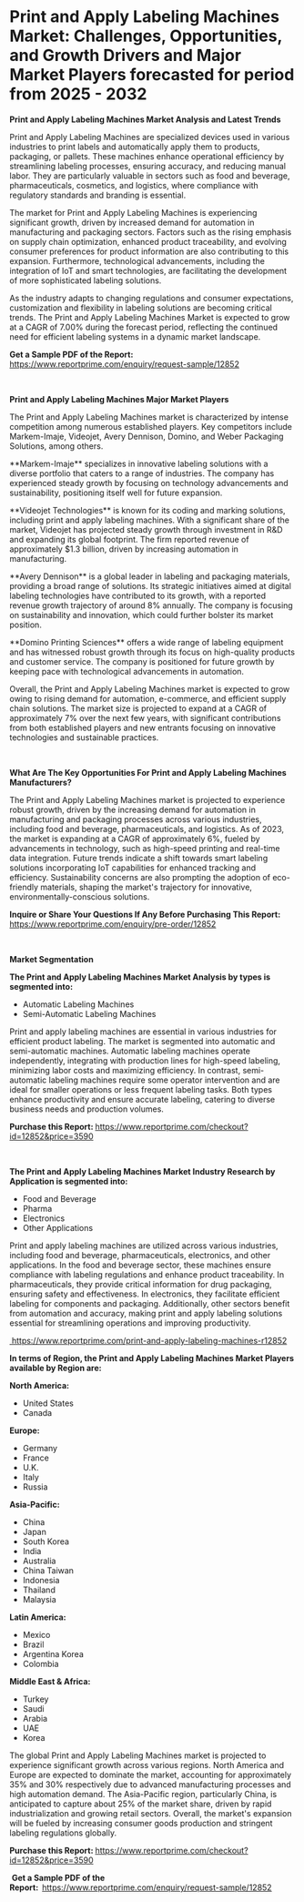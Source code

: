 <p><h1>Print and Apply Labeling Machines Market: Challenges, Opportunities, and Growth Drivers and Major Market Players forecasted for period from 2025 - 2032</h1></p><p><strong>Print and Apply Labeling Machines Market Analysis and Latest Trends</strong></p>
<p><p>Print and Apply Labeling Machines are specialized devices used in various industries to print labels and automatically apply them to products, packaging, or pallets. These machines enhance operational efficiency by streamlining labeling processes, ensuring accuracy, and reducing manual labor. They are particularly valuable in sectors such as food and beverage, pharmaceuticals, cosmetics, and logistics, where compliance with regulatory standards and branding is essential.</p><p>The market for Print and Apply Labeling Machines is experiencing significant growth, driven by increased demand for automation in manufacturing and packaging sectors. Factors such as the rising emphasis on supply chain optimization, enhanced product traceability, and evolving consumer preferences for product information are also contributing to this expansion. Furthermore, technological advancements, including the integration of IoT and smart technologies, are facilitating the development of more sophisticated labeling solutions.</p><p>As the industry adapts to changing regulations and consumer expectations, customization and flexibility in labeling solutions are becoming critical trends. The Print and Apply Labeling Machines Market is expected to grow at a CAGR of 7.00% during the forecast period, reflecting the continued need for efficient labeling systems in a dynamic market landscape.</p></p>
<p><strong>Get a Sample PDF of the Report:&nbsp;</strong> <a href="https://www.reportprime.com/enquiry/request-sample/12852?utm_campaign=4464&utm_medium=2&utm_source=Github&utm_content=ia&utm_term=17052025&utm_id=print-and-apply-labeling-machines">https://www.reportprime.com/enquiry/request-sample/12852</a></p>
<p>&nbsp;</p>
<p><strong>Print and Apply Labeling Machines Major Market Players</strong></p>
<p><p>The Print and Apply Labeling Machines market is characterized by intense competition among numerous established players. Key competitors include Markem-Imaje, Videojet, Avery Dennison, Domino, and Weber Packaging Solutions, among others. </p><p>**Markem-Imaje** specializes in innovative labeling solutions with a diverse portfolio that caters to a range of industries. The company has experienced steady growth by focusing on technology advancements and sustainability, positioning itself well for future expansion.</p><p>**Videojet Technologies** is known for its coding and marking solutions, including print and apply labeling machines. With a significant share of the market, Videojet has projected steady growth through investment in R&D and expanding its global footprint. The firm reported revenue of approximately $1.3 billion, driven by increasing automation in manufacturing.</p><p>**Avery Dennison** is a global leader in labeling and packaging materials, providing a broad range of solutions. Its strategic initiatives aimed at digital labeling technologies have contributed to its growth, with a reported revenue growth trajectory of around 8% annually. The company is focusing on sustainability and innovation, which could further bolster its market position.</p><p>**Domino Printing Sciences** offers a wide range of labeling equipment and has witnessed robust growth through its focus on high-quality products and customer service. The company is positioned for future growth by keeping pace with technological advancements in automation.</p><p>Overall, the Print and Apply Labeling Machines market is expected to grow owing to rising demand for automation, e-commerce, and efficient supply chain solutions. The market size is projected to expand at a CAGR of approximately 7% over the next few years, with significant contributions from both established players and new entrants focusing on innovative technologies and sustainable practices.</p></p>
<p>&nbsp;</p>
<p><strong>What Are The Key Opportunities For Print and Apply Labeling Machines Manufacturers?</strong></p>
<p><p>The Print and Apply Labeling Machines market is projected to experience robust growth, driven by the increasing demand for automation in manufacturing and packaging processes across various industries, including food and beverage, pharmaceuticals, and logistics. As of 2023, the market is expanding at a CAGR of approximately 6%, fueled by advancements in technology, such as high-speed printing and real-time data integration. Future trends indicate a shift towards smart labeling solutions incorporating IoT capabilities for enhanced tracking and efficiency. Sustainability concerns are also prompting the adoption of eco-friendly materials, shaping the market's trajectory for innovative, environmentally-conscious solutions.</p></p>
<p><strong>Inquire or Share Your Questions If Any Before Purchasing This Report:</strong> <a href="https://www.reportprime.com/enquiry/pre-order/12852?utm_campaign=4464&utm_medium=2&utm_source=Github&utm_content=ia&utm_term=17052025&utm_id=print-and-apply-labeling-machines">https://www.reportprime.com/enquiry/pre-order/12852</a></p>
<p>&nbsp;</p>
<p><strong>Market Segmentation</strong></p>
<p><strong>The Print and Apply Labeling Machines Market Analysis by types is segmented into:</strong></p>
<p><ul><li>Automatic Labeling Machines</li><li>Semi-Automatic Labeling Machines</li></ul></p>
<p><p>Print and apply labeling machines are essential in various industries for efficient product labeling. The market is segmented into automatic and semi-automatic machines. Automatic labeling machines operate independently, integrating with production lines for high-speed labeling, minimizing labor costs and maximizing efficiency. In contrast, semi-automatic labeling machines require some operator intervention and are ideal for smaller operations or less frequent labeling tasks. Both types enhance productivity and ensure accurate labeling, catering to diverse business needs and production volumes.</p></p>
<p><strong>Purchase this Report:&nbsp;</strong><a href="https://www.reportprime.com/checkout?id=12852&price=3590&utm_campaign=4464&utm_medium=2&utm_source=Github&utm_content=ia&utm_term=17052025&utm_id=print-and-apply-labeling-machines">https://www.reportprime.com/checkout?id=12852&price=3590</a></p>
<p>&nbsp;</p>
<p><strong>The Print and Apply Labeling Machines Market Industry Research by Application is segmented into:</strong></p>
<p><ul><li>Food and Beverage</li><li>Pharma</li><li>Electronics</li><li>Other Applications</li></ul></p>
<p><p>Print and apply labeling machines are utilized across various industries, including food and beverage, pharmaceuticals, electronics, and other applications. In the food and beverage sector, these machines ensure compliance with labeling regulations and enhance product traceability. In pharmaceuticals, they provide critical information for drug packaging, ensuring safety and effectiveness. In electronics, they facilitate efficient labeling for components and packaging. Additionally, other sectors benefit from automation and accuracy, making print and apply labeling solutions essential for streamlining operations and improving productivity.</p></p>
<p><a href="https://www.reportprime.com/print-and-apply-labeling-machines-r12852?utm_campaign=4464&utm_medium=2&utm_source=Github&utm_content=ia&utm_term=17052025&utm_id=print-and-apply-labeling-machines">&nbsp;https://www.reportprime.com/print-and-apply-labeling-machines-r12852</a></p>
<p><strong>In terms of Region, the Print and Apply Labeling Machines Market Players available by Region are:</strong></p>
<p>
    <p> <strong> North America: </strong>
        <ul>
            <li>United States</li>
            <li>Canada</li>
        </ul>
        </p> 
    <p> <strong> Europe: </strong>
        <ul>
            <li>Germany</li>
            <li>France</li>
            <li>U.K.</li>
            <li>Italy</li>
            <li>Russia</li>
        </ul>
        </p> 
    <p> <strong> Asia-Pacific: </strong>
        <ul>
            <li>China</li>
            <li>Japan</li>
            <li>South Korea</li>
            <li>India</li>
            <li>Australia</li>
            <li>China Taiwan</li>
            <li>Indonesia</li>
            <li>Thailand</li>
            <li>Malaysia</li>
        </ul>
        </p> 
    <p> <strong> Latin America: </strong>
        <ul>
            <li>Mexico</li>
            <li>Brazil</li>
            <li>Argentina Korea</li>
            <li>Colombia</li>
        </ul>
        </p> 
    <p> <strong> Middle East & Africa: </strong>
        <ul>
            <li>Turkey</li>
            <li>Saudi</li>
            <li>Arabia</li>
            <li>UAE</li>
            <li>Korea</li>
        </ul>
    </p>
    </p>
<p><p>The global Print and Apply Labeling Machines market is projected to experience significant growth across various regions. North America and Europe are expected to dominate the market, accounting for approximately 35% and 30% respectively due to advanced manufacturing processes and high automation demand. The Asia-Pacific region, particularly China, is anticipated to capture about 25% of the market share, driven by rapid industrialization and growing retail sectors. Overall, the market's expansion will be fueled by increasing consumer goods production and stringent labeling regulations globally.</p></p>
<p><strong>Purchase this Report: </strong><a href="https://www.reportprime.com/checkout?id=12852&price=3590&utm_campaign=4464&utm_medium=2&utm_source=Github&utm_content=ia&utm_term=17052025&utm_id=print-and-apply-labeling-machines">https://www.reportprime.com/checkout?id=12852&price=3590</a></p>
<p>&nbsp;<strong>Get a Sample PDF of the Report:&nbsp;&nbsp;</strong><a href="https://www.reportprime.com/enquiry/request-sample/12852?utm_campaign=4464&utm_medium=2&utm_source=Github&utm_content=ia&utm_term=17052025&utm_id=print-and-apply-labeling-machines">https://www.reportprime.com/enquiry/request-sample/12852</a></p>
<p><strong></strong></p>
<p><p></p><p></p><p></p></p>